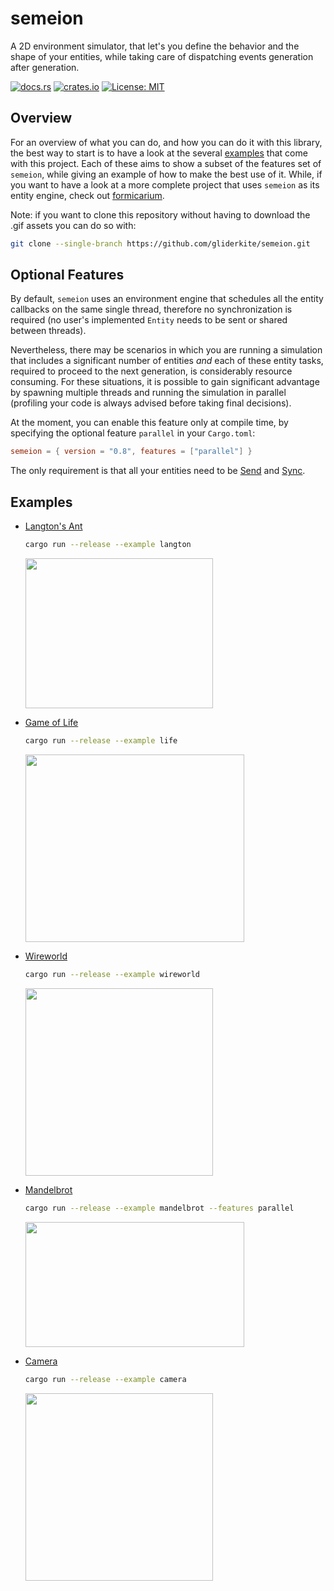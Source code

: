 # semeion

A 2D environment simulator, that let's you define the behavior and the shape
of your entities, while taking care of dispatching events generation after
generation.

[![docs.rs](https://docs.rs/semeion/badge.svg)](https://docs.rs/semeion)
[![crates.io](https://img.shields.io/crates/v/semeion.svg)](https://crates.io/crates/semeion)
[![License: MIT](https://img.shields.io/badge/License-MIT-blue.svg)](LICENSE)


## Overview

For an overview of what you can do, and how you can do it with this library, the
best way to start is to have a look at the several [examples](#examples) that come
with this project.
Each of these aims to show a subset of the features set of `semeion`, while
giving an example of how to make the best use of it.
While, if you want to have a look at a more complete project that uses
`semeion` as its entity engine, check out
[formicarium](https://github.com/gliderkite/formicarium).

Note: if you want to clone this repository without having to download the
.gif assets you can do so with:
```bash
git clone --single-branch https://github.com/gliderkite/semeion.git
```

## Optional Features

By default, `semeion` uses an environment engine that schedules all the entity
callbacks on the same single thread, therefore no synchronization is required
(no user's implemented `Entity` needs to be sent or shared between threads).

Nevertheless, there may be scenarios in which you are running a simulation that
includes a significant number of entities *and* each of these entity tasks,
required to proceed to the next generation, is considerably resource consuming.
For these situations, it is possible to gain significant advantage by spawning
multiple threads and running the simulation in parallel (profiling your code is
always advised before taking final decisions).

At the moment, you can enable this feature only at compile time, by specifying
the optional feature `parallel` in your `Cargo.toml`:

```toml
semeion = { version = "0.8", features = ["parallel"] }
```

The only requirement is that all your entities need to be
[Send](https://doc.rust-lang.org/std/marker/trait.Send.html) and
[Sync](https://doc.rust-lang.org/std/marker/trait.Sync.html).


## Examples

 - [Langton's Ant](https://en.wikipedia.org/wiki/Langton%27s_ant)

   ```bash
   cargo run --release --example langton
   ```
   <img src="../assets/langton.gif" width="300" height="240">

 - [Game of Life](https://en.wikipedia.org/wiki/Conway%27s_Game_of_Life)

   ```bash
   cargo run --release --example life
   ```
   <img src="../assets/life.gif" width="350" height="300">


 - [Wireworld](https://en.wikipedia.org/wiki/Wireworld)

   ```bash
   cargo run --release --example wireworld
   ```
   <img src="../assets/wireworld.gif" width="300" height="300">


 - [Mandelbrot](https://en.wikipedia.org/wiki/Mandelbrot_set)

   ```bash
   cargo run --release --example mandelbrot --features parallel
   ```
   <img src="../assets/mandelbrot.gif" width="350" height="200">


 - [Camera](https://en.wikipedia.org/wiki/Transformation_matrix)

    ```bash
    cargo run --release --example camera
    ```
   <img src="../assets/camera.gif" width="300" height="300">
